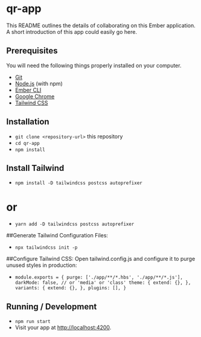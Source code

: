 # qr-app

This README outlines the details of collaborating on this Ember application.
A short introduction of this app could easily go here.

## Prerequisites

You will need the following things properly installed on your computer.

- [Git](https://git-scm.com/)
- [Node.js](https://nodejs.org/) (with npm)
- [Ember CLI](https://cli.emberjs.com/release/)
- [Google Chrome](https://google.com/chrome/)
- [Tailwind CSS](https://tailwindcss.com/docs/guides/emberjs)

## Installation

- `git clone <repository-url>` this repository
- `cd qr-app`
- `npm install`
  
## Install Tailwind
- `npm install -D tailwindcss postcss autoprefixer`
# or
- `yarn add -D tailwindcss postcss autoprefixer`
  
##Generate Tailwind Configuration Files:
- `npx tailwindcss init -p`

##Configure Tailwind CSS:
Open tailwind.config.js and configure it to purge unused styles in production:
- `module.exports = {
  purge: ['./app/**/*.hbs', './app/**/*.js'],
  darkMode: false, // or 'media' or 'class'
  theme: {
    extend: {},
  },
  variants: {
    extend: {},
  },
  plugins: [],
}
`
## Running / Development

- `npm run start`
- Visit your app at [http://localhost:4200](http://localhost:4200).



